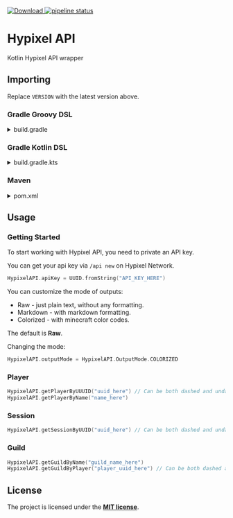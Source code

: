 [ ![Download](https://api.bintray.com/packages/mdashlw/maven/hypixel-api/images/download.svg) ](https://bintray.com/mdashlw/maven/hypixel-api/_latestVersion)
[![pipeline status](https://gitlab.com/mdashlw/hypixel-api/badges/master/pipeline.svg)](https://gitlab.com/mdashlw/hypixel-api/commits/master)

# Hypixel API

Kotlin Hypixel API wrapper

## Importing

Replace `VERSION` with the latest version above.

### Gradle Groovy DSL

<details><summary>build.gradle</summary>
<p>

```gradle
repositories {
    jcenter()
}

dependencies {
    implementation 'ru.mdashlw.hypixel:hypixel-api:VERSION'
}
```

</p>
</details>

### Gradle Kotlin DSL

<details><summary>build.gradle.kts</summary>
<p>

```kotlin
repositories {
    jcenter()
}

dependencies {
    implementation("ru.mdashlw.hypixel:hypixel-api:VERSION")
}
```

</p>
</details>

### Maven

<details><summary>pom.xml</summary>
<p>

```xml
<depedencies>
    <dependency>
        <groupId>ru.mdashlw.hypixel</groupId>
        <artifactId>hypixel-api</artifactId>
        <version>VERSION</version>
  </dependency>
</depedencies>

<repositories>
    <repository>
      <id>jcenter</id>
      <name>JCenter</name>
      <url>https://jcenter.bintray.com/</url>
    </repository>
</repositories>
```

</p>
</details>

## Usage

### Getting Started

To start working with Hypixel API, you need to private an API key.

You can get your api key via `/api new` on Hypixel Network.

```kotlin
HypixelAPI.apiKey = UUID.fromString("API_KEY_HERE")
```

You can customize the mode of outputs:

* Raw - just plain text, without any formatting.
* Markdown - with markdown formatting.
* Colorized - with minecraft color codes.

The default is **Raw**.

Changing the mode:

```kotlin
HypixelAPI.outputMode = HypixelAPI.OutputMode.COLORIZED
```

### Player

```kotlin
HypixelAPI.getPlayerByUUUID("uuid_here") // Can be both dashed and undashed
HypixelAPI.getPlayerByName("name_here")
```

### Session

```kotlin
HypixelAPI.getSessionByUUID("uuid_here") // Can be both dashed and undashed
```

### Guild

```kotlin
HypixelAPI.getGuildByName("guild_name_here")
HypixelAPI.getGuildByPlayer("player_uuid_here") // Can be both dashed and undashed
```

## License

The project is licensed under the **[MIT license](https://choosealicense.com/licenses/mit/)**.
